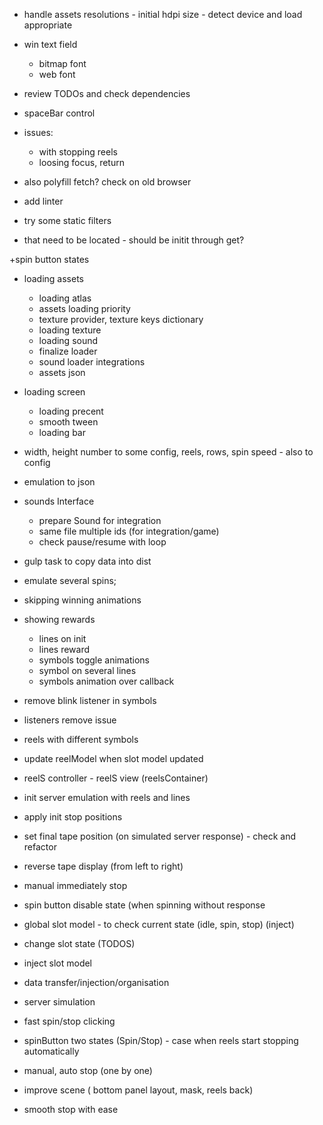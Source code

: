 - handle assets resolutions
       - initial hdpi size
       - detect device and load appropriate
- win text field
    - bitmap font
    - web font

- review TODOs and check dependencies

- spaceBar control

- issues:
    - with stopping reels
    - loosing focus, return

- also polyfill fetch? check on old browser
- add linter

- try some static filters
- that need to be located - should be initit through get?

+spin button states
+ loading assets
    + loading atlas
    + assets loading priority
    + texture provider, texture keys dictionary
    + loading texture
    + loading sound
    + finalize loader
    + sound loader integrations
    + assets json

+ loading screen
    + loading precent
    + smooth tween
    + loading bar

+ width, height number to some config, reels, rows, spin speed - also to config
+ emulation to json
+ sounds Interface
    + prepare Sound for integration
    + same file multiple ids (for integration/game)
    + check pause/resume with loop

+ gulp task to copy data into dist
+ emulate several spins;
+ skipping winning animations

+ showing rewards
    + lines on init
    + lines reward
    + symbols toggle animations
    + symbol on several lines
    + symbols animation over callback

+ remove blink listener in symbols
+ listeners remove issue
+ reels with different symbols
+ update reelModel when slot model updated
+ reelS  controller - reelS view (reelsContainer)
+ init server emulation with reels and lines
+ apply init stop positions
+ set final tape position (on simulated server response) - check and refactor
+ reverse tape display (from left to right)
+ manual immediately stop
+ spin button disable state (when spinning without response
+ global slot model - to check current state (idle, spin, stop) (inject)
+ change slot state (TODOS)
+ inject slot model
+ data transfer/injection/organisation
+ server simulation
+ fast spin/stop clicking
+ spinButton two states (Spin/Stop) - case when reels start stopping automatically
+ manual, auto stop (one by one)
+ improve scene ( bottom panel layout, mask, reels back)
+ smooth stop with ease


